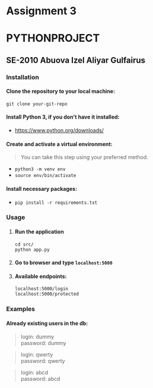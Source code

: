 # Assignment 3
# PYTHONPROJECT
## SE-2010 Abuova Izel Aliyar Gulfairus
### Installation
#### Clone the repository to your local machine:
``git clone your-git-repo``  
#### Install Python 3, if you don't have it installed:
* https://www.python.org/downloads/
#### Create and activate a virtual environment:
> You can take this step using your preferred method.
* `python3 -m venv env`
* `source env/bin/activate`
#### Install necessary packages:
* `pip install -r requirements.txt`
### Usage
1. #### Run the application
    `cd src/`  
    `python app.py`
2. #### Go to browser and type `localhost:5000`
3. #### Available endpoints:
    `localhost:5000/login`  
    `localhost:5000/protected`

### Examples

#### Already existing users in the db:
> login: dummy   
> password: dummy

> login: qwerty   
> password: qwerty

> login: abcd   
> password: abcd
